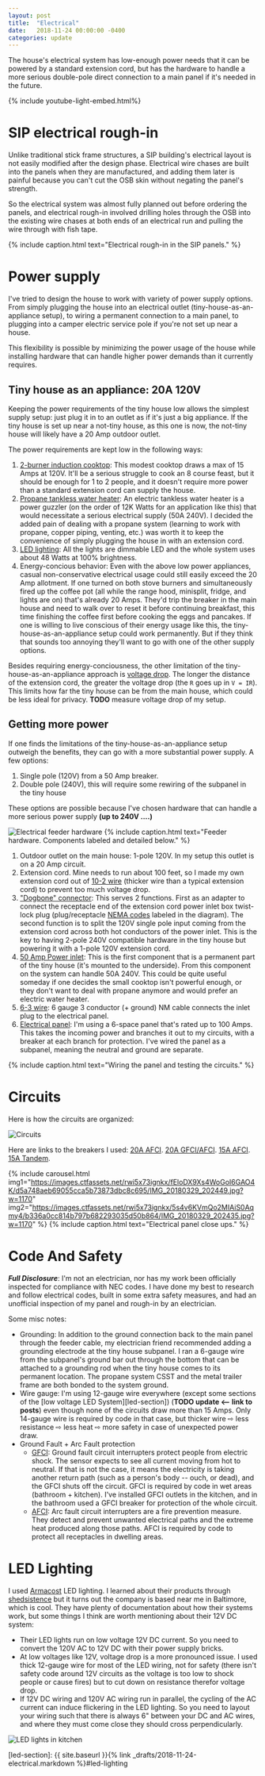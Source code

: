 ```yaml
---
layout: post
title:  "Electrical"
date:   2018-11-24 00:00:00 -0400
categories: update
---
```


The house's electrical system has low-enough power needs that it can be powered
by a standard extension cord, but has the hardware to handle a more serious
double-pole direct connection to a main panel if it's needed in the future.

<!--more-->

{% include youtube-light-embed.html%}

# SIP electrical rough-in

Unlike traditional stick frame structures, a SIP building's electrical layout
is not easily modified after the design phase. Electrical wire chases are built
into the panels when they are manufactured, and adding them later is painful because
you can't cut the OSB skin without negating the panel's strength.

So the electrical system was almost fully planned out before ordering the panels,
and electrical rough-in involved drilling holes through the OSB into the existing
wire chases at both ends of an electrical run and pulling the wire through with fish
tape.

<div class="youtube-player" data-id="RQ5G_AKgbzs"></div>
{% include caption.html text="Electrical rough-in in the SIP panels." %}

# Power supply

I've tried to design the house to work with variety of power supply options.
From simply plugging the house into an electrical outlet (tiny-house-as-an-appliance
setup), to wiring a permanent connection to a main panel, to plugging into a camper electric
service pole if you're not set up near a house.

This flexibility is possible by minimizing the power usage of the house while
installing hardware that can handle higher power demands than it currently requires.

## Tiny house as an appliance: 20A 120V

Keeping the power requirements of the tiny house low allows the simplest supply setup:
just plug it in to an outlet as if it's just a big appliance. If the tiny house is set
up near a not-tiny house, as this one is now, the not-tiny house will likely have a 20 Amp
outdoor outlet.

The power requirements are kept low in the following ways:

1. [2-burner induction cooktop][induction-cooktop]: This modest cooktop draws a max of 15 Amps
at 120V. It'll be a serious struggle to cook an 8 course feast, but it should be enough for 1 to 2
people, and it doesn't require more power than a standard extension cord can supply the
house.
1. [Propane tankless water heater][water-heater]: An electric tankless water heater is a power guzzler
(on the order of 12K Watts for an application like this) that would necessitate a
serious electrical supply (50A 240V). I decided the added pain of dealing with a propane
system (learning to work with propane, copper piping, venting, etc.) was worth it to
keep the convenience of simply plugging the house in with an extension cord.
1. [LED lighting][armacost]: All the lights are dimmable LED and the whole system uses about 48 Watts
at 100% brightness.
1. Energy-concious behavior: Even with the above low power appliances, casual non-conservative electrical
usage could still easily exceed the 20 Amp allotment. If one turned on both stove burners
and simultaneously fired up the coffee pot (all while the range hood, minisplit, fridge, and
lights are on) that's already 20 Amps. They'd trip the breaker in the main house and
need to walk over to reset it before continuing breakfast, this time finishing the
coffee first before cooking the eggs and pancakes. If one is willing to live conscious of
their energy usage like this, the tiny-house-as-an-appliance setup could work permanently.
But if they think that sounds too annoying they'll want to go with one of the other supply options.

Besides requiring energy-conciousness, the other limitation of the tiny-house-as-an-appliance
approach is [voltage drop][voltage-drop]. The longer the distance of the extension cord, the
greater the voltage drop (the `R` goes up in `V = IR`).
This limits how far the tiny house can be from the main house, which could be less ideal for
privacy. __TODO__ measure voltage drop of my setup.

## Getting more power

If one finds the limitations of the tiny-house-as-an-appliance setup outweigh the benefits, they
can go with a more substantial power supply. A few options:

1. Single pole (120V) from a 50 Amp breaker.
1. Double pole (240V), this will require some rewiring of the subpanel in the tiny house

These options are possible because I've chosen hardware that can handle a more serious power supply
__(up to 240V ....)__

![Electrical feeder hardware](https://images.ctfassets.net/rwi5x73ignkx/2oRz3TFJvuQsW8gIwyO8wQ/3513ea0010c2143f0f4b02e2bd73a9b2/electrical-feeder.jpg?w=1170)
{% include caption.html text="Feeder hardware. Components labeled and detailed below." %}

1. Outdoor outlet on the main house: 1-pole 120V. In my setup this outlet is on a 20 Amp circuit.
2. Extension cord. Mine needs to run about 100 feet, so I made my own extension cord out of
[10-2 wire][10-2] (thicker wire than a typical extension cord) to prevent too much voltage drop.
3. ["Dogbone" connector][dogbone]: This serves 2 functions. First as an adapter to connect the
receptacle end of the extension cord power inlet box twist-lock plug (plug/receptacle
[NEMA codes][nema-plugs] labeled in the diagram). The second function is to split the 120V single
pole input coming from the extension cord across both hot conductors of the power inlet. This is
the key to having 2-pole 240V compatible hardware in the tiny house but powering it with a 1-pole
120V extension cord.
4. [50 Amp Power inlet][power-inlet]: This is the first component that is a permanent part of the
tiny house (it's mounted to the underside). From this component on the system can handle 50A 240V.
This could be quite useful someday if one decides the small cooktop isn't powerful enough, or they
don't want to deal with propane anymore and would prefer an electric water heater.
5. [6-3 wire][6-3]: 6 gauge 3 conductor (+ ground) NM cable connects the inlet plug to the electrical
panel.
6. [Electrical panel][panel]: I'm using a 6-space panel that's rated up to 100 Amps. This takes the
incoming power and branches it out to my circuits, with a breaker at each branch for protection. I've
wired the panel as a subpanel, meaning the neutral and ground are separate.

<div class="youtube-player" data-id="pMgzgNgaTds"></div>
{% include caption.html text="Wiring the panel and testing the circuits." %}

# Circuits

Here is how the circuits are organized:

![Circuits](https://images.ctfassets.net/rwi5x73ignkx/3EVI6YixiUgWAeU4YC6iEo/7daf217f2236a9ffeeb73e0677ca56c2/circuits.jpg?w=1170)

Here are links to the breakers I used:
[20A AFCI][20a-afci]. [20A GFCI/AFCI][20a-afci-gfci]. [15A AFCI][15a-afci]. [15A Tandem][15a-tandem].

{% include carousel.html
  img1="https://images.ctfassets.net/rwi5x73ignkx/fEloDX9Xs4WoGoI6GAO4K/d5a748aeb69055cca5b73873dbc8c695/IMG_20180329_202449.jpg?w=1170"
  img2="https://images.ctfassets.net/rwi5x73ignkx/5s4v6KVmQo2MIAiS0Aqmy4/b336a0cc814b797b682293035d50b864/IMG_20180329_202435.jpg?w=1170"
%}
{% include caption.html text="Electrical panel close ups." %}

# Code And Safety

__*Full Disclosure*__: I'm not an electrician, nor has my work been officially inspected for compliance
with NEC codes. I have done my best to research and follow electrical codes, built in some extra
safety measures, and had an unofficial inspection of my panel and rough-in by an electrician.

Some misc notes:

- Grounding: In addition to the ground connection back to the main panel through the feeder
cable, my electrician friend recommended adding a grounding electrode at the tiny house subpanel. I
ran a 6-gauge wire from the subpanel's ground bar out through the bottom that can be attached to
a grounding rod when the tiny house comes to its permanent location. The propane system CSST and
the metal trailer frame are both bonded to the system ground.
- Wire gauge: I'm using 12-gauge wire everywhere (except some sections of the
[low voltage LED System][led-section]) (__TODO update <-- link to posts__) even though none of
the circuits draw more than 15 Amps. Only 14-gauge wire is required by code in that case, but
thicker wire ⇨ less resistance ⇨ less heat ⇨ more safety in case of unexpected power draw.
- Ground Fault + Arc Fault protection
  - [GFCI][gfci]: Ground fault circuit interrupters protect people from electric shock. The sensor expects
		to see all current moving from hot to neutral. If that is not the case, it means the electricity
		is taking another return path (such as a person's body -- ouch, or dead), and the GFCI shuts off
		the circuit. GFCI is required by code in wet areas (bathroom + kitchen). I've installed GFCI outlets
		in the kitchen, and in the bathroom used a GFCI breaker for protection of the whole circuit.
  - [AFCI][afci]: Arc fault circuit interrupters are a fire prevention measure. They detect and
		prevent unwanted electrical paths and the extreme heat produced along those paths. AFCI
		is required by code to protect all receptacles in dwelling areas.

# LED Lighting

I used [Armacost][armacost] LED lighting. I learned about their products through [shedsistence][shedsistence]
but it turns out the company is based near me in Baltimore, which is cool. They have plenty of
documentation about how their systems work, but some things I think are worth mentioning about their
12V DC system:
  - Their LED lights run on low voltage 12V DC current. So you need to convert the 120V AC to 12V DC
		with their power supply bricks.
  - At low voltages like 12V, voltage drop is a more pronounced issue. I used thick 12-gauge wire for most
		of the LED wiring, not for safety (there isn't safety code around 12V circuits as the voltage
    is too low to shock people or cause fires) but to cut down on resistance therefor voltage drop.
  - If 12V DC wiring and 120V AC wiring run in parallel, the cycling of the AC current can induce
		flickering in the LED lighting. So you need to layout your wiring such that there is always 6"
		between your DC and AC wires, and where they must come close they should cross perpendicularly.

![LED lights in kitchen](https://images.ctfassets.net/rwi5x73ignkx/1GcDQ2kQzm2YMucUeIkGsk/7c5ec643540595d3ffdbbcaa7df96d5f/kitchen-leds.jpg?w=1170)

[induction-cooktop]: https://www.amazon.com/True-Induction-MD-2B-Portable-Counter/dp/B019KZXVHE/ref=sr_1_1?s=kitchen&ie=UTF8&qid=1498567253&sr=1-1&keywords=induction+cooktop
[water-heater]: https://www.eccotemp.com/eccotemp-i12-indoor-3-0-gpm-liquid-propane-tankless-water-heater/
[armacost]: http://www.armacostlighting.com/store/
[voltage-drop]: https://en.wikipedia.org/wiki/Voltage_drop
[10-2]: https://www.homedepot.com/p/Southwire-100-ft-10-2-Solid-Romex-SIMpull-CU-NM-B-W-G-Wire-28829028/202316241
[dogbone]: https://www.amazon.com/gp/product/B002CCLFUI
[nema-plugs]: https://www.coxhardware.com/pdf_files/NemaPlugChart.pdf
[power-inlet]: https://www.amazon.com/Conntek-80SS2-WTBX-CS6365-Temporary-Generator/dp/B013GGACCU
[6-3]: https://www.amazon.com/gp/product/B00QJEGJHY
[panel]: https://www.homedepot.com/p/Square-D-QO-100-Amp-6-Space-12-Circuit-Indoor-Flush-Mount-Main-Lug-Load-Center-with-Cover-Door-QO612L100DF/100209798
[afci]: https://en.wikipedia.org/wiki/Arc-fault_circuit_interrupter
[gfci]: https://en.wikipedia.org/wiki/Residual-current_device
[20a-afci]: https://www.homedepot.com/p/Square-D-QO-20-Amp-Single-Pole-AFCI-Circuit-Breaker-QO120AFIC/100077019
[20a-afci-gfci]: https://www.homedepot.com/p/Square-D-QO-20-Amp-Single-Pole-Dual-Function-CAFCI-and-GFCI-Circuit-Breaker-QO120DFC/204844647
[15a-afci]: https://www.homedepot.com/p/Square-D-QO-15-Amp-Single-Pole-Combination-Arc-Fault-Circuit-Breaker-QO115CAFIC/202353327
[15a-tandem]: https://www.homedepot.com/p/Square-D-QO-2-15-Amp-Single-Pole-Tandem-Circuit-Breaker-QOT1515CP/100076261
[shedsistence]: https://shedsistence.com/
[armacost]: http://www.armacostlighting.com/store/
[led-section]: {{ site.baseurl }}{% link _drafts/2018-11-24-electrical.markdown %}#led-lighting

